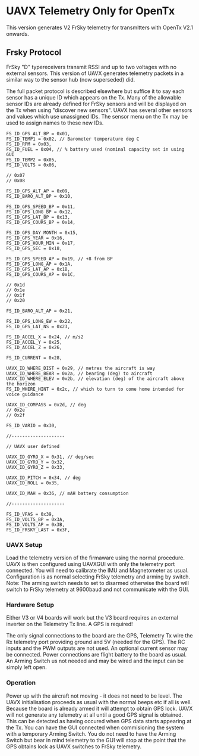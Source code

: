 # UAVX Telemetry Only for OpenTx #

This version generates V2 FrSky telemetry for transmitters with OpenTx V2.1 onwards.

## Frsky Protocol ##

FrSky "D" typereceivers transmit RSSI and up to two voltages with no external sensors. This version of UAVX generates telemetry packets in a similar way to the sensor hub (now superseded) did. 

The full packet protocol is described elsewhere but suffice it to say each sensor has a unique ID which appears on the Tx. Many of the allowable sensor IDs are already defined for FrSky sensors and will be displayed on the Tx when using "discover new sensors". UAVX has several other sensors and values which use unassigned IDs. The sensor menu on the Tx may be used to assign names to these new IDs.

	FS_ID_GPS_ALT_BP = 0x01,
	FS_ID_TEMP1 = 0x02, // Barometer temperature deg C
	FS_ID_RPM = 0x03,
	FS_ID_FUEL = 0x04, // % battery used (nominal capacity set in using GUI
	FS_ID_TEMP2 = 0x05,
	FS_ID_VOLTS = 0x06,

	// 0x07
	// 0x08

	FS_ID_GPS_ALT_AP = 0x09,
	FS_ID_BARO_ALT_BP = 0x10,

	FS_ID_GPS_SPEED_BP = 0x11,
	FS_ID_GPS_LONG_BP = 0x12,
	FS_ID_GPS_LAT_BP = 0x13,
	FS_ID_GPS_COURS_BP = 0x14,

	FS_ID_GPS_DAY_MONTH = 0x15,
	FS_ID_GPS_YEAR = 0x16,
	FS_ID_GPS_HOUR_MIN = 0x17,
	FS_ID_GPS_SEC = 0x18,

	FS_ID_GPS_SPEED_AP = 0x19, // +8 from BP
	FS_ID_GPS_LONG_AP = 0x1A,
	FS_ID_GPS_LAT_AP = 0x1B,
	FS_ID_GPS_COURS_AP = 0x1C,

	// 0x1d
	// 0x1e
	// 0x1f
	// 0x20

	FS_ID_BARO_ALT_AP = 0x21,

	FS_ID_GPS_LONG_EW = 0x22,
	FS_ID_GPS_LAT_NS = 0x23,

	FS_ID_ACCEL_X = 0x24, // m/s2
	FS_ID_ACCEL_Y = 0x25,
	FS_ID_ACCEL_Z = 0x26,

	FS_ID_CURRENT = 0x28,

	UAVX_ID_WHERE_DIST = 0x29, // metres the aircraft is way
	UAVX_ID_WHERE_BEAR = 0x2a, // bearing (deg) to aircraft
	UAVX_ID_WHERE_ELEV = 0x2b, // elevation (deg) of the aircraft above the horizon
	FS_ID_WHERE_HINT = 0x2c, // which to turn to come home intended for voice guidance

	UAVX_ID_COMPASS = 0x2d, // deg
	// 0x2e
	// 0x2f

	FS_ID_VARIO = 0x30,

	//--------------------

	// UAVX user defined

	UAVX_ID_GYRO_X = 0x31, // deg/sec
	UAVX_ID_GYRO_Y = 0x32,
	UAVX_ID_GYRO_Z = 0x33,

	UAVX_ID_PITCH = 0x34, // deg
	UAVX_ID_ROLL = 0x35,

	UAVX_ID_MAH = 0x36, // mAH battery consumption

	//--------------------

	FS_ID_VFAS = 0x39,
	FS_ID_VOLTS_BP = 0x3A,
	FS_ID_VOLTS_AP = 0x3B,
	FS_ID_FRSKY_LAST = 0x3F,
	

### UAVX Setup ###

Load the telemetry version of the firmaware using the normal procedure. UAVX is then configured using UAVXGUI with only the telemetry port connected. You will need to calibrate the IMU and Magnetometer as usual. Configuration is as normal selecting FrSky telemetry and arming by switch. Note: The arming switch needs to set to disarmed otherwise the board will switch to FrSky telemetry at 9600baud and not communicate with the GUI.

### Hardware Setup ###

Either V3 or V4 boards will work but the V3 board requires an external inverter on the Telemetry Tx line. A GPS is required!

The only signal connections to the board are the GPS, Telemetry Tx wire the Rx telemetry port providing ground and 5V (needed for the GPS). The RC inputs and the PWM outputs are not used. An optional current sensor may be connected. Power connections are flight battery to the board as usual. An Arming Switch us not needed and may be wired and the input can be simply left open.

### Operation ###

Power up with the aircraft not moving - it does not need to be level. The UAVX initialisation proceeds as usual with the normal beeps etc if all is well. Because the board is already armed it will attempt to obtain GPS lock. UAVX will not generate any telemetry at all until a good GPS signal is obtained. This can be detected as having occured when GPS data starts appearing at the Tx. You can have the GUI connected when commisioning the system with a temporary Arming Switch. You do not need to have the Arming Switch but bear in mind telemetry to the GUI will stop at the point that the GPS obtains lock as UAVX switches to FrSky telemetry.
